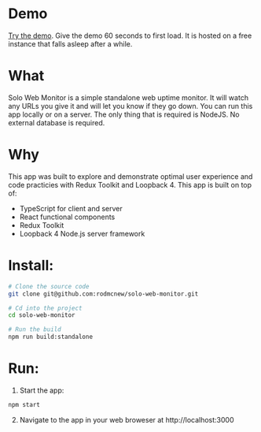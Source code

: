 # Demo
[Try the demo](https://solo-web-monitor.herokuapp.com/demo/reset-data). Give the demo 60 seconds to first load. It is hosted on a free instance that falls asleep after a while.

# What

Solo Web Monitor is a simple standalone web uptime monitor. It will watch any URLs you give it and will let you know if they go down. You can run this app locally or on a server. The only thing that is required is NodeJS. No external database is required.

# Why
This app was built to explore and demonstrate optimal user experience and code practicies with Redux Toolkit and Loopback 4. This app is built on top of:
- TypeScript for client and server
- React functional components
- Redux Toolkit
- Loopback 4 Node.js server framework

# Install:
```bash
# Clone the source code
git clone git@github.com:rodmcnew/solo-web-monitor.git

# Cd into the project
cd solo-web-monitor

# Run the build
npm run build:standalone
```

# Run:
1) Start the app:
```bash
npm start
```
2) Navigate to the app in your web broweser at http://localhost:3000
